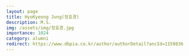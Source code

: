 ```yaml
---
layout: page
title: HyoKyeong Jung(정효경)
description: M.S. 
img: /assets/img/정효경.jpg
importance: 1024
category: alumni
redirect: https://www.dbpia.co.kr/author/authorDetail?ancId=1159836
---
```


